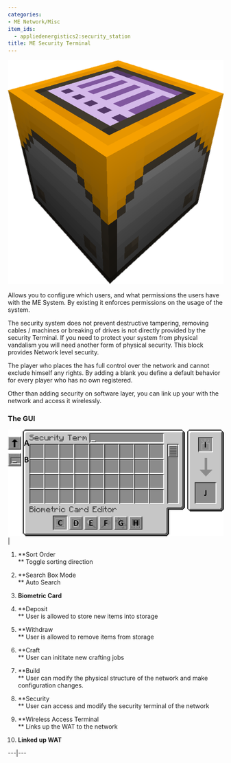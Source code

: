 ```yaml
---
categories:
- ME Network/Misc
item_ids:
  - appliedenergistics2:security_station
title: ME Security Terminal
---
```


![A picture of a security terminal.](../../../../public/assets/large/security_terminal.png)



Allows you to configure which users, and what permissions the users have with
the ME System. By existing it enforces permissions on the usage of the system.



The security system does not prevent destructive tampering, removing cables /
machines or breaking of drives is not directly provided by the security
Terminal. If you need to protect your system from physical vandalism you will
need another form of physical security. This block provides Network level
security.



The player who places the <ItemLink
id="appliedenergistics2:security_station"/> has full control over
the network and cannot exclude himself any rights. By adding a blank <ItemLink
id="appliedenergistics2:biometric_card"/> you define a default
behavior for every player who has no own <ItemLink
id="appliedenergistics2:biometric_card"/> registered.



Other than adding security on software layer, you can link up your <ItemLink
id="appliedenergistics2:wireless_terminal"/> with the network and
access it wirelessly.



### The GUI

![Security Terminal GUI](../../../../public/assets/content/securityTerminalGUI.png) |

  1. **Sort Order  
** Toggle sorting direction

  2. **Search Box Mode  
** Auto Search

  3. **Biometric Card**
  4. **Deposit  
** User is allowed to store new items into storage

  5. **Withdraw  
** User is allowed to remove items from storage

  6. **Craft  
** User can inititate new crafting jobs

  7. **Build  
** User can modify the physical structure of the network and make
configuration changes.

  8. **Security  
** User can access and modify the security terminal of the network

  9. **Wireless Access Terminal  
** Links up the WAT to the network

  10. **Linked up WAT**

  
---|---

<RecipeFor id="appliedenergistics2:security_station"/>
